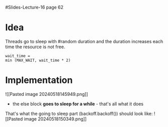 #Slides-Lecture-16 page 62
# Idea
Threads go to sleep with #random duration and the duration increases each time the resource is not free.
```
wait_time =
min (MAX_WAIT, wait_time * 2)
```

# Implementation
![[Pasted image 20240518145949.png]]
- the else block **goes to sleep for a while** - that's all what it does

That's what the going to sleep part (backoff.backoff()) should look like:
![[Pasted image 20240518150349.png]]